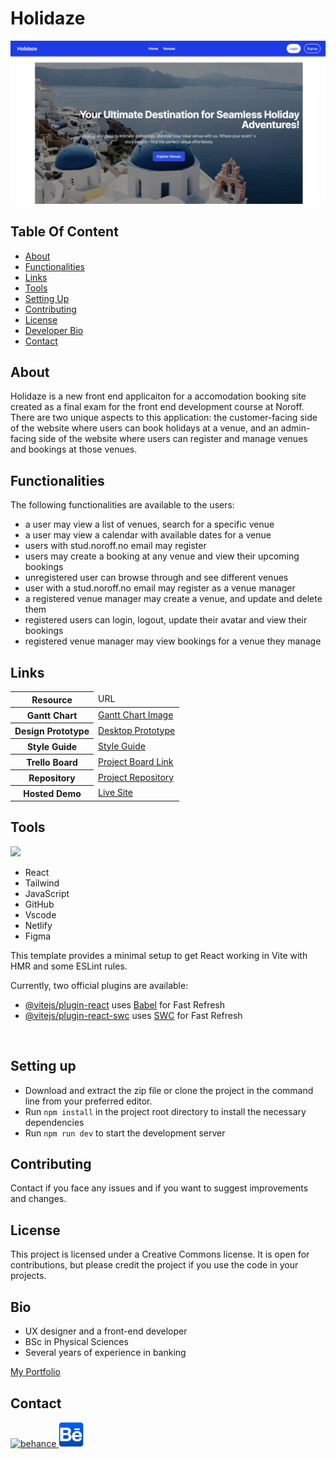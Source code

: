 # Holidaze

![Homepage Preview](/src/assets/images/logo.png)

## Table Of Content

- [About](#about)
- [Functionalities](#functionalities)
- [Links](#links)
- [Tools](#tools)
- [Setting Up](#setting-up)
- [Contributing](#contributing)
- [License](#license)
- [Developer Bio](#bio)
- [Contact](#contact)

## About

Holidaze is a new front end applicaiton for a accomodation booking site created as a final exam for the front end development course at Noroff. There are two unique aspects to this application: the customer-facing side of the website where users can book holidays at a venue, and an admin-facing side of the website where users can register and manage venues and bookings at those venues.

## Functionalities

The following functionalities are available to the users:

- a user may view a list of venues, search for a specific venue
- a user may view a calendar with available dates for a venue
- users with stud.noroff.no email may register
- users may create a booking at any venue and view their upcoming bookings
- unregistered user can browse through and see different venues
- user with a stud.noroff.no email may register as a venue manager
- a registered venue manager may create a venue, and update and delete them
- registered users can login, logout, update their avatar and view their bookings
- registered venue manager may view bookings for a venue they manage

## Links

<table>
  <thead>
    <tr>
      <th>Resource</th>
      <td>URL</td>
    </tr>
  </thead>
  <tbody>
    <tr>
      <th>Gantt Chart</th>
      <td><a href="https://drive.google.com/file/d/1w3Yexp5pryzmyH78ONcBsIVaEb__MngP/view?usp=drive_link">Gantt Chart Image</a></td>
    </tr>
    <tr>
      <th>Design Prototype</th>
      <td><a href="https://www.figma.com/proto/E7pYry1HY0eZQQbkXR99ky/Holidaze?page-id=0%3A1&type=design&node-id=58-2688&viewport=1712%2C-316%2C0.16&t=GH4bkIC3ywusbnyr-1&scaling=scale-down-width&mode=design">Desktop Prototype</a></td> 
    </tr>
    <tr>
      <th>Style Guide</th>
      <td><a href="https://www.figma.com/file/O9CSU4wqS8V86Mw0dx80YX/Holidaze-style-guide?type=design&node-id=0%3A1&mode=design&t=95FsUStrFdRp4MjX-1">Style Guide</a></td>
    </tr>
    <tr>
      <th>Trello Board</th>
      <td><a href="https://trello.com/b/Dimphnns/holidaze-pe-2">Project Board Link</a></td>
    </tr>
    <tr>
      <th>Repository</th>
      <td><a href="https://github.com/sayeda-chattopadhyay/holidaze">Project Repository</a></td>
    </tr>
    <tr>
      <th>Hosted Demo</th>
      <td><a href="https://ornate-flan-63ec17.netlify.app/">Live Site</a></td>
    </tr>
  </tbody>
</table>

## Tools

<img src="https://skillicons.dev/icons?i=react,tailwind,js,github,vscode,netlify,figma"/>

- React
- Tailwind
- JavaScript
- GitHub
- Vscode
- Netlify
- Figma

This template provides a minimal setup to get React working in Vite with HMR and some ESLint rules.

Currently, two official plugins are available:

- [@vitejs/plugin-react](https://github.com/vitejs/vite-plugin-react/blob/main/packages/plugin-react/README.md) uses [Babel](https://babeljs.io/) for Fast Refresh
- [@vitejs/plugin-react-swc](https://github.com/vitejs/vite-plugin-react-swc) uses [SWC](https://swc.rs/) for Fast Refresh

</br>

## Setting up

- Download and extract the zip file or clone the project in the command line from your preferred editor.
- Run `npm install` in the project root directory to install the necessary dependencies
- Run `npm run dev` to start the development server

## Contributing

Contact if you face any issues and if you want to suggest improvements and changes.

## License

This project is licensed under a Creative Commons license. It is open for contributions, but please credit the project if you use the code in your projects.

## Bio

- UX designer and a front-end developer
- BSc in Physical Sciences
- Several years of experience in banking

<a href="https://stellular-taffy-47ab91.netlify.app">My Portfolio</a>

## Contact

<a href="https://www.linkedin.com/in/sayeda-chattopadhyay-7b33ba156/" target="_blank"> <img src="https://user-images.githubusercontent.com/83353551/195984318-dc867bbc-1288-4872-ba34-e6a4a7700535.png" alt="behance" width="40" height="40"/> </a> <a href="https://www.behance.net/gallery/111339401/UX-Portfolio" target="_blank"> <img src="https://github.com/devicons/devicon/blob/master/icons/behance/behance-original.svg" alt="behance" width="40" height="40"/> </a>
